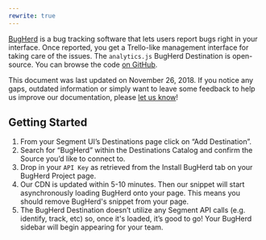 ```yaml
---
rewrite: true
---
```

[BugHerd](http://bugherd.com/?utm_source=segmentio&utm_medium=docs&utm_campaign=partners) is a bug tracking software that lets users report bugs right in your interface. Once reported, you get a Trello-like management interface for taking care of the issues. The `analytics.js` BugHerd Destination is open-source. You can browse the code [on GitHub](https://github.com/segment-integrations/analytics.js-integration-bugherd).

This document was last updated on November 26, 2018. If you notice any gaps, outdated information or simply want to leave some feedback to help us improve our documentation, please [let us know](https://segment.com/help/contact)!

## Getting Started

<!-- {{>connection-modes}} -->

  1. From your Segment UI’s Destinations page click on “Add Destination”.
  2. Search for “BugHerd” within the Destinations Catalog and confirm the Source you’d like to connect to.
  3. Drop in your `API Key` as retrieved from the Install BugHerd tab on your BugHerd Project page.
  4. Our CDN is updated within 5-10 minutes. Then our snippet will start asynchronously loading BugHerd onto your page. This means you should remove BugHerd's snippet from your page.
  5. The BugHerd Destination doesn’t utilize any Segment API calls (e.g. identify, track, etc) so, once it's loaded, it’s good to go! Your BugHerd sidebar will begin appearing for your team.
  

